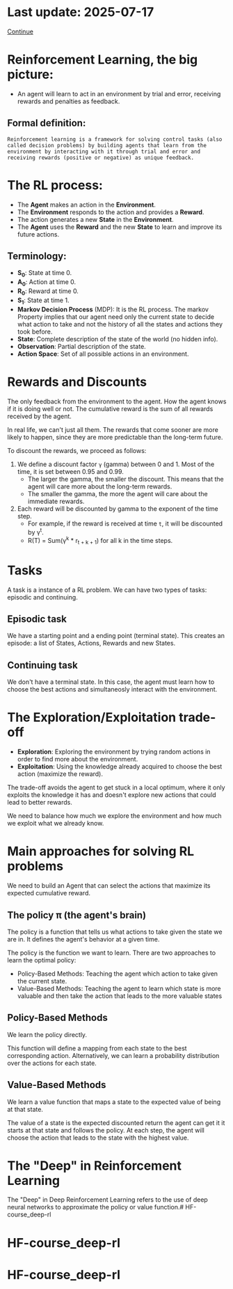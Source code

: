 # Last update: 2025-07-17
[Continue](https://huggingface.co/learn/deep-rl-course/unit1/hands-on)

# Reinforcement Learning, the big picture:
- An agent will learn to act in an environment by trial and error, receiving rewards and penalties as feedback.
## Formal definition:
`Reinforcement learning is a framework for solving control tasks (also called decision problems) by building agents that learn from the environment by interacting with it through trial and error and receiving rewards (positive or negative) as unique feedback.`

# The RL process:
- The **Agent** makes an action in the **Environment**.
- The **Environment** responds to the action and provides a **Reward**.
- The action generates a new **State** in the **Environment**.
- The **Agent** uses the **Reward** and the new **State** to learn and improve its future actions.

## Terminology:
- **S<sub>0</sub>**: State at time 0.
- **A<sub>0</sub>**: Action at time 0.
- **R<sub>0</sub>**: Reward at time 0.
- **S<sub>1</sub>**: State at time 1.
- **Markov Decision Process** (MDP): It is the RL process. The markov Property implies that our agent need only the current state to decide what action to take and not the history of all the states and actions they took before.
- **State**: Complete description of the state of the world (no hidden info).
- **Observation**: Partial description of the state.
- **Action Space**: Set of all possible actions in an environment.

# **Rewards and Discounts** 
The only feedback from the environment to the agent. 
How the agent knows if it is doing well or not. 
The cumulative reward is the sum of all rewards received by the agent.

In real life, we can't just all them. 
The rewards that come sooner are more likely to happen, since they are more predictable than the long-term future.

To discount the rewards, we proceed as follows:
1. We define a discount factor `γ` (gamma) between 0 and 1. Most of the time, it is set between 0.95 and 0.99.
    - The larger the gamma, the smaller the discount. This means that the agent will care more about the long-term rewards.
    - The smaller the gamma, the more the agent will care about the immediate rewards.
2. Each reward will be discounted by gamma to the exponent of the time step.
    - For example, if the reward is received at time `t`, it will be discounted by γ<sup>t</sup>.
    - R(T) = Sum(γ<sup>k</sup> * r<sub>t + k + 1</sub>) for all k in the time steps.

# **Tasks**
A task is a instance of a RL problem. We can have two types of tasks: episodic and continuing.

## Episodic task
We have a starting point and a ending point (terminal state).
This creates an episode: a list of States, Actions, Rewards and new States.

## Continuing task
We don't have a terminal state. In this case, the agent must learn how to choose the best actions and simultaneosly interact with the environment.

# **The Exploration/Exploitation trade-off**
- **Exploration**: Exploring the environment by trying random actions in order to find more about the environment.
- **Exploitation**: Using the knowledge already acquired to choose the best action (maximize the reward).

The trade-off avoids the agent to get stuck in a local optimum, where it only exploits the knowledge it has and doesn't explore new actions that could lead to better rewards.

We need to balance how much we explore the environment and how much we exploit what we already know.

# **Main approaches for solving RL problems**
We need to build an Agent that can select the actions that maximize its expected cumulative reward.

## The policy π (the agent's brain)
The policy is a function that tells us what actions to take given the state we are in. 
It defines the agent's behavior at a given time.

The policy is the function we want to learn.
There are two approaches to learn the optimal policy:
- Policy-Based Methods: Teaching the agent which action to take given the current state.
- Value-Based Methods: Teaching the agent to learn which state is more valuable and then take the action that leads to the more valuable states

## Policy-Based Methods
We learn the policy directly.

This function will define a mapping from each state to the best corresponding action.
Alternatively, we can learn a probability distribution over the actions for each state.

## Value-Based Methods
We learn a value function that maps a state to the expected value of being at that state.

The value of a state is the expected discounted return the agent can get it it starts at that state and follows the policy.
At each step, the agent will choose the action that leads to the state with the highest value.

# **The "Deep" in Reinforcement Learning**
The "Deep" in Deep Reinforcement Learning refers to the use of deep neural networks to approximate the policy or value function.# HF-course_deep-rl
# HF-course_deep-rl
# HF-course_deep-rl
